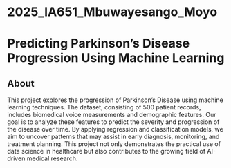 # 2025_IA651_Mbuwayesango_Moyo

# Predicting Parkinson’s Disease Progression Using Machine Learning

## About
This project explores the progression of Parkinson’s Disease using machine learning techniques. The dataset, consisting of 500 patient records, includes biomedical voice measurements and demographic features. Our goal is to analyze these features to predict the severity and progression of the disease over time. By applying regression and classification models, we aim to uncover patterns that may assist in early diagnosis, monitoring, and treatment planning. This project not only demonstrates the practical use of data science in healthcare but also contributes to the growing field of AI-driven medical research.
